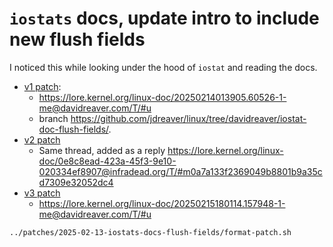 # `iostats` docs, update intro to include new flush fields

I noticed this while looking under the hood of `iostat` and reading the docs.

- [v1 patch](./v2-patch):
  - <https://lore.kernel.org/linux-doc/20250214013905.60526-1-me@davidreaver.com/T/#u>
  - branch <https://github.com/jdreaver/linux/tree/davidreaver/iostat-doc-flush-fields/>.
- [v2 patch](./v2-patch)
  - Same thread, added as a reply <https://lore.kernel.org/linux-doc/0e8c8ead-423a-45f3-9e10-020334ef8907@infradead.org/T/#m0a7a133f2369049b8801b9a35cd7309e32052dc4>
- [v3 patch](./v3-patch)
  - <https://lore.kernel.org/linux-doc/20250215180114.157948-1-me@davidreaver.com/T/#u>

```bash
../patches/2025-02-13-iostats-docs-flush-fields/format-patch.sh
```
